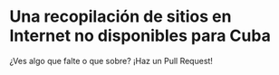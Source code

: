 # Una recopilación de sitios en Internet no disponibles para Cuba

¿Ves algo que falte o que sobre? ¡Haz un Pull Request!
